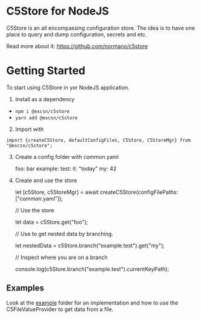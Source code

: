 # C5Store for NodeJS

C5Store is an all encompassing configuration store. The idea is to have one place to query and dump configuration, secrets and etc.

Read more about it: https://github.com/normano/c5store

# Getting Started

To start using C5Store in yor NodeJS application.

1. Install as a dependency
- `npm i @excsn/c5store`
- `yarn add @excsn/c5store`

2. Import with 

`import {createC5Store, defaultConfigFiles, C5Store, C5StoreMgr} from "@excsn/c5store";`

3. Create a config folder with common.yaml

    foo: bar
    example:
     test:
      it: "today"
      my: 42

4. Create and use the store

   let [c5Store, c5StoreMgr] = await createC5Store(configFilePaths: ["common.yaml"]);
   
   // Use the store
   
   let data = c5Store.get("foo");

   // Use to get nested data by branching.
   
   let nestedData = c5Store.branch("example.test").get("my");

   // Inspect where you are on a branch
   
   console.log(c5Store.branch("example.test").currentKeyPath);

## Examples 
Look at the [example](example) folder for an implementation and how to use the C5FileValueProvider to get data from a file.